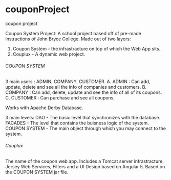 # couponProject
coupon project

Coupon System Project:
A school project based off of pre-made instructions of John Bryce College.
Made out of two layers:
 1. Coupon System - the infrastracture on top of which the Web App sits.
 2. Couplux -  A dynamic web project.
 

###### COUPON SYSTEM ######

3 main users :  ADMIN, COMPANY, CUSTOMER.
    A. ADMIN : Can add, update, delete and see all the info of companies and customers.
    B. COMPANY : Can add, delete, update and see the info of all of its coupons.
    C. CUSTOMER : Can purchase and see all coupons.
    
Works with Apache Derby Database.

3 main levels:
DAO - The basic level that synchronizes with the database.
FACADES - The level that contains the buisness logic of the system.
COUPON SYSTEM - The main object through which you may connect to the system. 

###### Couplux #######
  
  The name of the coupon web app. 
  Includes a Tomcat server infrastracture, Jersey Web Services, Filters and a UI Design based on Angular 5.
  Based on the COUPON SYSTEM jar file.
  
